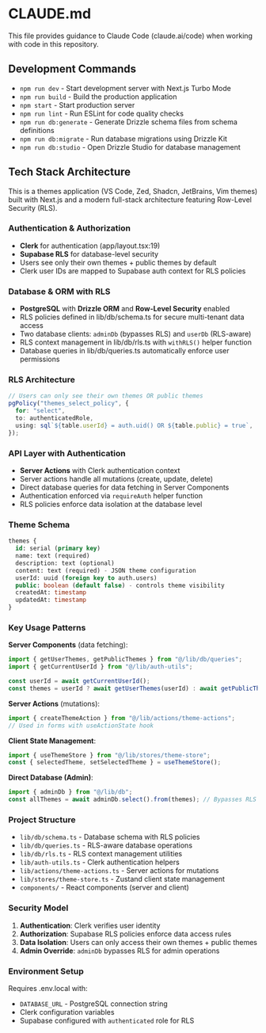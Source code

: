 # CLAUDE.md

This file provides guidance to Claude Code (claude.ai/code) when working with code in this repository.

## Development Commands

- `npm run dev` - Start development server with Next.js Turbo Mode
- `npm run build` - Build the production application
- `npm start` - Start production server
- `npm run lint` - Run ESLint for code quality checks
- `npm run db:generate` - Generate Drizzle schema files from schema definitions
- `npm run db:migrate` - Run database migrations using Drizzle Kit
- `npm run db:studio` - Open Drizzle Studio for database management

## Tech Stack Architecture

This is a themes application (VS Code, Zed, Shadcn, JetBrains, Vim themes) built with Next.js and a modern full-stack architecture featuring Row-Level Security (RLS).

### Authentication & Authorization

- **Clerk** for authentication (app/layout.tsx:19)
- **Supabase RLS** for database-level security
- Users see only their own themes + public themes by default
- Clerk user IDs are mapped to Supabase auth context for RLS policies

### Database & ORM with RLS

- **PostgreSQL** with **Drizzle ORM** and **Row-Level Security** enabled
- RLS policies defined in lib/db/schema.ts for secure multi-tenant data access
- Two database clients: `adminDb` (bypasses RLS) and `userDb` (RLS-aware)
- RLS context management in lib/db/rls.ts with `withRLS()` helper function
- Database queries in lib/db/queries.ts automatically enforce user permissions

### RLS Architecture

```typescript
// Users can only see their own themes OR public themes
pgPolicy("themes_select_policy", {
  for: "select",
  to: authenticatedRole,
  using: sql`${table.userId} = auth.uid() OR ${table.public} = true`,
});
```

### API Layer with Authentication

- **Server Actions** with Clerk authentication context
- Server actions handle all mutations (create, update, delete)
- Direct database queries for data fetching in Server Components
- Authentication enforced via `requireAuth` helper function
- RLS policies enforce data isolation at the database level

### Theme Schema

```sql
themes {
  id: serial (primary key)
  name: text (required)
  description: text (optional)
  content: text (required) - JSON theme configuration
  userId: uuid (foreign key to auth.users)
  public: boolean (default false) - controls theme visibility
  createdAt: timestamp
  updatedAt: timestamp
}
```

### Key Usage Patterns

**Server Components** (data fetching):

```typescript
import { getUserThemes, getPublicThemes } from "@/lib/db/queries";
import { getCurrentUserId } from "@/lib/auth-utils";

const userId = await getCurrentUserId();
const themes = userId ? await getUserThemes(userId) : await getPublicThemes();
```

**Server Actions** (mutations):

```typescript
import { createThemeAction } from "@/lib/actions/theme-actions";
// Used in forms with useActionState hook
```

**Client State Management**:

```typescript
import { useThemeStore } from "@/lib/stores/theme-store";
const { selectedTheme, setSelectedTheme } = useThemeStore();
```

**Direct Database (Admin)**:

```typescript
import { adminDb } from "@/lib/db";
const allThemes = await adminDb.select().from(themes); // Bypasses RLS
```

### Project Structure

- `lib/db/schema.ts` - Database schema with RLS policies
- `lib/db/queries.ts` - RLS-aware database operations
- `lib/db/rls.ts` - RLS context management utilities
- `lib/auth-utils.ts` - Clerk authentication helpers
- `lib/actions/theme-actions.ts` - Server actions for mutations
- `lib/stores/theme-store.ts` - Zustand client state management
- `components/` - React components (server and client)

### Security Model

1. **Authentication**: Clerk verifies user identity
2. **Authorization**: Supabase RLS policies enforce data access rules
3. **Data Isolation**: Users can only access their own themes + public themes
4. **Admin Override**: `adminDb` bypasses RLS for admin operations

### Environment Setup

Requires .env.local with:

- `DATABASE_URL` - PostgreSQL connection string
- Clerk configuration variables
- Supabase configured with `authenticated` role for RLS
